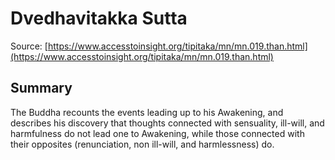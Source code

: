 # Dvedhavitakka Sutta

Source: [https://www.accesstoinsight.org/tipitaka/mn/mn.019.than.html](https://www.accesstoinsight.org/tipitaka/mn/mn.019.than.html)

## Summary
The Buddha recounts the events leading up to his Awakening, and describes his discovery that thoughts connected with sensuality, ill-will, and harmfulness do not lead one to Awakening, while those connected with their opposites (renunciation, non ill-will, and harmlessness) do.